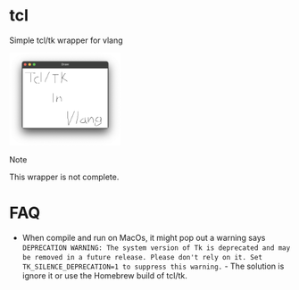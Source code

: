 # tcl
Simple tcl/tk wrapper for vlang

<img src="draw.png" alt="Draw program example" width="200"/>

> [!NOTE]
> This wrapper is not complete.

# FAQ
* When compile and run on MacOs, it might pop out a warning says `DEPRECATION WARNING: The system version of Tk is deprecated and may be removed in a future release. Please don't rely on it. Set TK_SILENCE_DEPRECATION=1 to suppress this warning.` - The solution is ignore it or use the Homebrew build of tcl/tk.

